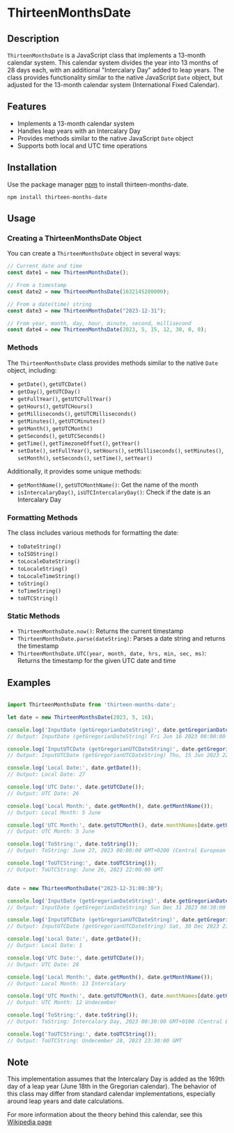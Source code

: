 # ThirteenMonthsDate

## Description

`ThirteenMonthsDate` is a JavaScript class that implements a 13-month calendar system. This calendar system divides the year into 13 months of 28 days each, with an additional "Intercalary Day" added to leap years. The class provides functionality similar to the native JavaScript `Date` object, but adjusted for the 13-month calendar system (International Fixed Calendar).

## Features

- Implements a 13-month calendar system
- Handles leap years with an Intercalary Day
- Provides methods similar to the native JavaScript `Date` object
- Supports both local and UTC time operations

## Installation

Use the package manager [npm](https://docs.npmjs.com/cli/v9/commands/npm-install) to install thirteen-months-date.

```npm
npm install thirteen-months-date
```

## Usage

### Creating a ThirteenMonthsDate Object

You can create a `ThirteenMonthsDate` object in several ways:

```javascript
// Current date and time
const date1 = new ThirteenMonthsDate();

// From a timestamp
const date2 = new ThirteenMonthsDate(1632145200000);

// From a date(time) string
const date3 = new ThirteenMonthsDate("2023-12-31");

// From year, month, day, hour, minute, second, millisecond
const date4 = new ThirteenMonthsDate(2023, 5, 15, 12, 30, 0, 0);
```

### Methods

The `ThirteenMonthsDate` class provides methods similar to the native `Date` object, including:

- `getDate()`, `getUTCDate()`
- `getDay()`, `getUTCDay()`
- `getFullYear()`, `getUTCFullYear()`
- `getHours()`, `getUTCHours()`
- `getMilliseconds()`, `getUTCMilliseconds()`
- `getMinutes()`, `getUTCMinutes()`
- `getMonth()`, `getUTCMonth()`
- `getSeconds()`, `getUTCSeconds()`
- `getTime()`, `getTimezoneOffset()`, `getYear()`
- `setDate()`, `setFullYear()`, `setHours()`, `setMilliseconds()`, `setMinutes()`, `setMonth()`, `setSeconds()`, `setTime()`, `setYear()`

Additionally, it provides some unique methods:

- `getMonthName()`, `getUTCMonthName()`: Get the name of the month
- `isIntercalaryDay()`, `isUTCIntercalaryDay()`: Check if the date is an Intercalary Day

### Formatting Methods

The class includes various methods for formatting the date:

- `toDateString()`
- `toISOString()`
- `toLocaleDateString()`
- `toLocaleString()`
- `toLocaleTimeString()`
- `toString()`
- `toTimeString()`
- `toUTCString()`

### Static Methods

- `ThirteenMonthsDate.now()`: Returns the current timestamp
- `ThirteenMonthsDate.parse(dateString)`: Parses a date string and returns the timestamp
- `ThirteenMonthsDate.UTC(year, month, date, hrs, min, sec, ms)`: Returns the timestamp for the given UTC date and time

## Examples

```javascript

import ThirteenMonthsDate from 'thirteen-months-date';

let date = new ThirteenMonthsDate(2023, 5, 16);

console.log('InputDate (getGregorianDateString)', date.getGregorianDateString());
// Output: InputDate (getGregorianDateString) Fri Jun 16 2023 00:00:00 GMT+0200 (Central European Summer Time)

console.log('InputUTCDate (getGregorianUTCDateString)', date.getGregorianUTCDateString());
// Output: InputUTCDate (getGregorianUTCDateString) Thu, 15 Jun 2023 22:00:00 GMT

console.log('Local Date:', date.getDate());
// Output: Local Date: 27

console.log('UTC Date:', date.getUTCDate());
// Output: UTC Date: 26

console.log('Local Month:', date.getMonth(), date.getMonthName());
// Output: Local Month: 5 June

console.log('UTC Month:', date.getUTCMonth(), date.monthNames[date.getUTCMonth()]);
// Output: UTC Month: 5 June

console.log('ToString:', date.toString());
// Output: ToString: June 27, 2023 00:00:00 GMT+0200 (Central European Summer Time)

console.log('ToUTCString:', date.toUTCString());
// Output: ToUTCString: June 26, 2023 22:00:00 GMT


date = new ThirteenMonthsDate("2023-12-31:00:30");

console.log('InputDate (getGregorianDateString)', date.getGregorianDateString());
// Output: InputDate (getGregorianDateString) Sun Dec 31 2023 00:30:00 GMT+0100 (Central European Standard Time)

console.log('InputUTCDate (getGregorianUTCDateString)', date.getGregorianUTCDateString());
// Output: InputUTCDate (getGregorianUTCDateString) Sat, 30 Dec 2023 23:30:00 GMT

console.log('Local Date:', date.getDate());
// Output: Local Date: 1

console.log('UTC Date:', date.getUTCDate());
// Output: UTC Date: 28

console.log('Local Month:', date.getMonth(), date.getMonthName());
// Output: Local Month: 13 Intercalary

console.log('UTC Month:', date.getUTCMonth(), date.monthNames[date.getUTCMonth()]);
// Output: UTC Month: 12 Undecember

console.log('ToString:', date.toString());
// Output: ToString: Intercalary Day, 2023 00:30:00 GMT+0100 (Central European Standard Time)

console.log('ToUTCString:', date.toUTCString());
// Output: ToUTCString: Undecember 28, 2023 23:30:00 GMT
```

## Note

This implementation assumes that the Intercalary Day is added as the 169th day of a leap year (June 18th in the Gregorian calendar). The behavior of this class may differ from standard calendar implementations, especially around leap years and date calculations.

For more information about the theory behind this calendar, see this [Wikipedia page](https://en.wikipedia.org/wiki/International_Fixed_Calendar)
